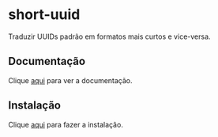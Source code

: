 # short-uuid

Traduzir UUIDs padrão em formatos mais curtos e vice-versa.

## Documentação

Clique [aqui](https://github.com/oculus42/short-uuid) para ver a documentação.

## Instalação

Clique [aqui](https://www.npmjs.com/package/short-uuid) para fazer a instalação.